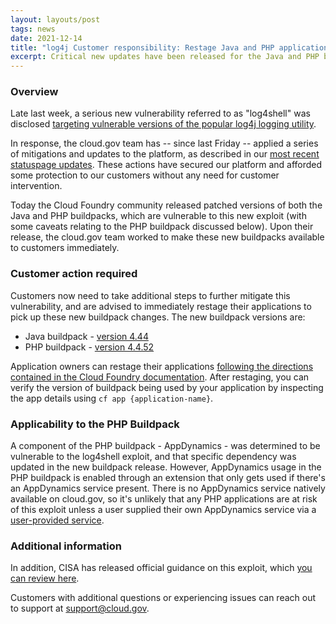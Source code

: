 ```yaml
---
layout: layouts/post
tags: news
date: 2021-12-14
title: "log4j Customer responsibility: Restage Java and PHP applications to Mitigate log4shell exploit"
excerpt: Critical new updates have been released for the Java and PHP buildpacks and customers should restage their apps immediately.
---
```


### Overview

Late last week, a serious new vulnerability referred to as "log4shell" was disclosed [targeting vulnerable versions of the popular log4j logging utility](https://nvd.nist.gov/vuln/detail/CVE-2021-44228).

In response, the cloud.gov team has -- since last Friday -- applied a series of mitigations and updates to the platform, as described in our [most recent statuspage updates](https://cloudgov.statuspage.io/incidents/hc60k5316r34). These actions have secured our platform and afforded some protection to our customers without any need for customer intervention.

Today the Cloud Foundry community released patched versions of both the Java and PHP buildpacks, which are vulnerable to this new exploit (with some caveats relating to the PHP buildpack discussed below). Upon their release, the cloud.gov team worked to make these new buildpacks available to customers immediately.

### Customer action required

Customers now need to take additional steps to further mitigate this vulnerability, and are advised to immediately restage their applications to pick up these new buildpack changes. The new buildpack versions are:

- Java buildpack - [version 4.44](https://github.com/cloudfoundry/java-buildpack/releases/tag/v4.44)
- PHP buildpack - [version 4.4.52](https://github.com/cloudfoundry/php-buildpack/releases/tag/v4.4.52)

Application owners can restage their applications [following the directions contained in the Cloud Foundry documentation](https://docs.cloudfoundry.org/devguide/deploy-apps/start-restart-restage.html#restage). After restaging, you can verify the version of buildpack being used by your application by inspecting the app details using `cf app {application-name}`.

### Applicability to the PHP Buildpack

A component of the PHP buildpack - AppDynamics - was determined to be vulnerable to the log4shell exploit, and that specific dependency was updated in the new buildpack release. However, AppDynamics usage in the PHP buildpack is enabled through an extension that only gets used if there's an AppDynamics service present. There is no AppDynamics service natively available on cloud.gov, so it's unlikely that any PHP applications are at risk of this exploit unless a user supplied their own AppDynamics service via a [user-provided service](https://docs.cloudfoundry.org/devguide/services/user-provided.html).

### Additional information

In addition, CISA has released official guidance on this exploit, which [you can review here](https://www.cisa.gov/uscert/apache-log4j-vulnerability-guidance).

Customers with additional questions or experiencing issues can reach out to support at [support@cloud.gov](mailto:support@cloud.gov).
